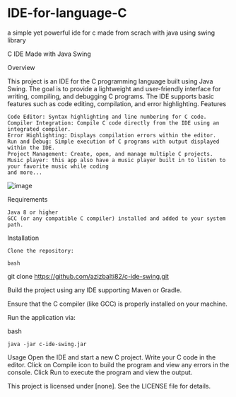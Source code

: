 # IDE-for-language-C
a simple yet powerful ide for c made from scrach with java using swing library

C IDE Made with Java Swing


Overview

This project is an IDE for the C programming language built using Java Swing. The goal is to provide a lightweight and user-friendly interface for writing, compiling, and debugging C programs. The IDE supports basic features such as code editing, compilation, and error highlighting.
Features

    Code Editor: Syntax highlighting and line numbering for C code.
    Compiler Integration: Compile C code directly from the IDE using an integrated compiler.
    Error Highlighting: Displays compilation errors within the editor.
    Run and Debug: Simple execution of C programs with output displayed within the IDE.
    Project Management: Create, open, and manage multiple C projects.
    Music player: this app also have a music player built in to listen to your favorite music while coding
    and more...

![image](https://github.com/user-attachments/assets/b1f05fcc-1691-4952-81cb-27a0192b8d93)


Requirements

    Java 8 or higher
    GCC (or any compatible C compiler) installed and added to your system path.

Installation

    Clone the repository:

    bash

git clone https://github.com/azizbalti82/c-ide-swing.git

Build the project using any IDE supporting Maven or Gradle.

Ensure that the C compiler (like GCC) is properly installed on your machine.

Run the application via:

bash

    java -jar c-ide-swing.jar

Usage
    Open the IDE and start a new C project.
    Write your C code in the editor.
    Click on Compile icon to build the program and view any errors in the console.
    Click Run to execute the program and view the output.


This project is licensed under [none]. See the LICENSE file for details.
